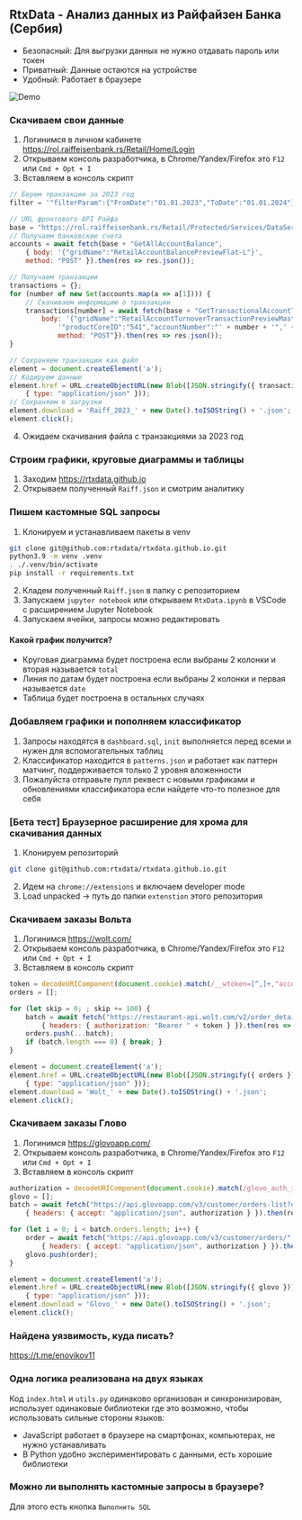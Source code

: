## RtxData - Анализ данных из Райфайзен Банка (Сербия)

- Безопасный: Для выгрузки данных не нужно отдавать пароль или токен
- Приватный: Данные остаются на устройстве
- Удобный: Работает в браузере

![Demo](./demo.png)

### Скачиваем свои данные

1) Логинимся в личном кабинете https://rol.raiffeisenbank.rs/Retail/Home/Login
2) Открываем консоль разработчика, в Chrome/Yandex/Firefox это `F12` или `Cmd + Opt + I`
3) Вставляем в консоль скрипт
```javascript
// Берем транзакции за 2023 год
filter = '"filterParam":{"FromDate":"01.01.2023","ToDate":"01.01.2024"}'

// URL фронтового API Райфа
base = "https://rol.raiffeisenbank.rs/Retail/Protected/Services/DataService.svc/"
// Получаем банковские счета
accounts = await fetch(base + "GetAllAccountBalance",
    { body: '{"gridName":"RetailAccountBalancePreviewFlat-L"}', 
    method: "POST" }).then(res => res.json());

// Получаем транзакции
transactions = {};
for (number of new Set(accounts.map(a => a[1]))) {
    // Скачиваем информацию о транзакции
    transactions[number] = await fetch(base + "GetTransactionalAccountTurnover", {
        body: '{"gridName":"RetailAccountTurnoverTransactionPreviewMasterDetail-S",' +
            '"productCoreID":"541","accountNumber":"' + number + '",' + filter + '}',
            method: "POST"}).then(res => res.json());
}

// Сохраняем транзакции как файл
element = document.createElement('a');
// Кодируем данные
element.href = URL.createObjectURL(new Blob([JSON.stringify({ transactions })],
    { type: "application/json" }));
// Сохраняем в загрузки
element.download = 'Raiff_2023_' + new Date().toISOString() + '.json';
element.click();
```
4) Ожидаем скачивания файла с транзакциями за 2023 год

### Строим графики, круговые диаграммы и таблицы

1) Заходим https://rtxdata.github.io
2) Открываем полученный `Raiff.json` и смотрим аналитику

### Пишем кастомные SQL запросы

1) Клонируем и устанавливаем пакеты в venv
```bash
git clone git@github.com:rtxdata/rtxdata.github.io.git
python3.9 -m venv .venv
. ./.venv/bin/activate
pip install -r requirements.txt
```
2) Кладем полученный `Raiff.json` в папку с репозиторием
3) Запускаем `jupyter notebook` или открываем `RtxData.ipynb` в VSCode с расширением Jupyter Notebook
4) Запускаем ячейки, запросы можно редактировать

#### Какой график получится?

- Круговая диаграмма будет построена если выбраны 2 колонки и вторая называется `total`
- Линия по датам будет построена если выбраны 2 колонки и первая называется `date`
- Таблица будет построена в остальных случаях

### Добавляем графики и пополняем классификатор

1) Запросы находятся в `dashboard.sql`, `init` выполняется перед всеми и нужен для вспомогательных таблиц
2) Классификатор находится в `patterns.json` и работает как паттерн матчинг, поддерживается только 2 уровня вложенности
3) Пожалуйста отправьте пулл реквест с новыми графиками и обновлениями классификатора если найдете что-то полезное для себя

### [Бета тест] Браузерное расширение для хрома для скачивания данных

1) Клонируем репозиторий
```bash
git clone git@github.com:rtxdata/rtxdata.github.io.git
```
2) Идем на `chrome://extensions` и включаем developer mode
3) Load unpacked -> путь до папки `extenstion` этого репозитория

### Скачиваем заказы Вольта

1) Логинимся https://wolt.com/
2) Открываем консоль разработчика, в Chrome/Yandex/Firefox это `F12` или `Cmd + Opt + I`
3) Вставляем в консоль скрипт
```javascript
token = decodeURIComponent(document.cookie).match(/__wtoken=[^,]+,"accessToken":"([^"]+)/)[1];
orders = [];

for (let skip = 0; ; skip += 100) {
    batch = await fetch("https://restaurant-api.wolt.com/v2/order_details/?limit=100&skip=" + skip,
        { headers: { authorization: "Bearer " + token } }).then(res => res.json());
    orders.push(...batch);
    if (batch.length === 0) { break; }
}

element = document.createElement('a');
element.href = URL.createObjectURL(new Blob([JSON.stringify({ orders })],
    { type: "application/json" }));
element.download = 'Wolt_' + new Date().toISOString() + '.json';
element.click();
```

### Скачиваем заказы Глово

1) Логинимся https://glovoapp.com/
2) Открываем консоль разработчика, в Chrome/Yandex/Firefox это `F12` или `Cmd + Opt + I`
3) Вставляем в консоль скрипт
```javascript
authorization = decodeURIComponent(document.cookie).match(/glovo_auth_info={"accessToken":"([^"]+)/)[1]
glovo = [];
batch = await fetch("https://api.glovoapp.com/v3/customer/orders-list?offset=0&limit=10000",
    { headers: { accept: "application/json", authorization } }).then(res => res.json());

for (let i = 0; i < batch.orders.length; i++) {
    order = await fetch("https://api.glovoapp.com/v3/customer/orders/" + batch.orders[i].orderId,
        { headers: { accept: "application/json", authorization } }).then(res => res.json());
    glovo.push(order);
}

element = document.createElement('a');
element.href = URL.createObjectURL(new Blob([JSON.stringify({ glovo })],
    { type: "application/json" }));
element.download = 'Glovo_' + new Date().toISOString() + '.json';
element.click();
```

### Найдена уязвимость, куда писать?

https://t.me/enovikov11

### Одна логика реализована на двух языках

Код `index.html` и `utils.py` одинаково организован и синхронизирован, использует одинаковые библиотеки где это возможно, чтобы использовать сильные стороны языков:
- JavaScript работает в браузере на смартфонах, компьютерах, не нужно устанавливать
- В Python удобно экспериментировать с данными, есть хорошие библиотеки

### Можно ли выполнять кастомные запросы в браузере?

Для этого есть кнопка `Выполнить SQL`